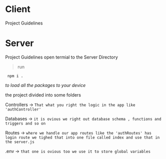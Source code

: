 # Client
Project Guidelines
# Server
Project Guidelines
open termial to the Server Directory

> run

     npm i .
     
*to load all the packages to your device*

the project divided into some folders 

Controllers -> `That what you right the logic in the app like 'authController'`

Databases -> `it is ovious we right out database schema , functions and triggers and so on`

Routes -> `where we handle our app routes like the 'authRoutes' has login route we tighed that into one file called index and use that in the server.js`

.env -> `that one is ovious too we use it to store global variables`

